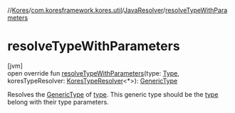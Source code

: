 //[Kores](../../../index.md)/[com.koresframework.kores.util](../index.md)/[JavaResolver](index.md)/[resolveTypeWithParameters](resolve-type-with-parameters.md)

# resolveTypeWithParameters

[jvm]\
open override fun [resolveTypeWithParameters](resolve-type-with-parameters.md)(type: [Type](https://docs.oracle.com/javase/8/docs/api/java/lang/reflect/Type.html), koresTypeResolver: [KoresTypeResolver](../../com.koresframework.kores.type/-kores-type-resolver/index.md)<*>): [GenericType](../../com.koresframework.kores.type/-generic-type/index.md)

Resolves the [GenericType](../../com.koresframework.kores.type/-generic-type/index.md) of [type](resolve-type-with-parameters.md). This generic type should be the [type](resolve-type-with-parameters.md) belong with their type parameters.
